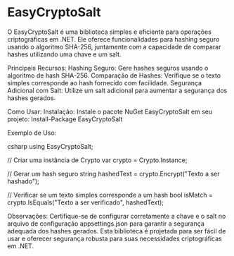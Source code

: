 # EasyCryptoSalt

O EasyCryptoSalt é uma biblioteca simples e eficiente para operações criptográficas em .NET. Ele oferece funcionalidades para hashing seguro usando o algoritmo SHA-256, juntamente com a capacidade de comparar hashes utilizando uma chave e um salt.

Principais Recursos:
Hashing Seguro: Gere hashes seguros usando o algoritmo de hash SHA-256.
Comparação de Hashes: Verifique se o texto simples corresponde ao hash fornecido com facilidade.
Segurança Adicional com Salt: Utilize um salt adicional para aumentar a segurança dos hashes gerados.

Como Usar:
Instalação:
Instale o pacote NuGet EasyCryptoSalt em seu projeto:
Install-Package EasyCryptoSalt

Exemplo de Uso:

csharp
using EasyCryptoSalt;

// Criar uma instância de Crypto
var crypto = Crypto.Instance;

// Gerar um hash seguro
string hashedText = crypto.Encrypt("Texto a ser hashado");

// Verificar se um texto simples corresponde a um hash
bool isMatch = crypto.IsEquals("Texto a ser verificado", hashedText);

Observações:
Certifique-se de configurar corretamente a chave e o salt no arquivo de configuração appsettings.json para garantir a segurança adequada dos hashes gerados.
Esta biblioteca é projetada para ser fácil de usar e oferecer segurança robusta para suas necessidades criptográficas em .NET.
